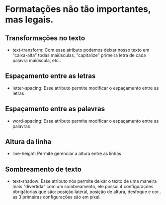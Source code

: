 # Formatações não tão importantes, mas legais.

## Transformações no texto
- text-transform: Com esse atributo podemos deixar nosso texto em "caixa-alta" todas maiúsculas, "capitalize" primeira letra de cada palavra maiúscula, etc.. 

## Espaçamento entre as letras
- letter-spacing: Esse atributo permite modificar o espaçamento entre as letras

## Espaçamento entre as palavras
- word-spacing: Esse atributo permite modificar o espaçamento entre as palavras

## Altura da linha
- line-height: Permite gerenciar a altura entre as linhas

## Sombreamento de texto
- text-shadow: Esse atributo nós permite deixar o texto de uma maneira mais "divertida" com um sombreamento, ele possui 4 configurações obrigátorias que são: posição lateral, posição de altura, desfoque e cor.. as 3 primeiras configurações são em pixel.